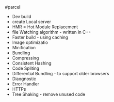 #parcel
- Dev build
- create Local server
- HMR = Hot Module Replacement
- file Watching algorithm - written in C++
- Faster build - using caching
- Image optimizatio
- Minification 
- Bundling
- Compressing
- Consistent Hashing
- Code Spliting
- Differential Bundling - to support older browsers
- Diaognostic
- Error Handler
- HTTPs
- Tree Shaking - remove unused code 
